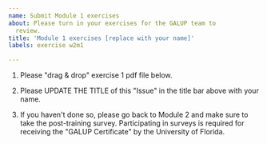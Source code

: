 ```yaml
---
name: Submit Module 1 exercises
about: Please turn in your exercises for the GALUP team to
  review.
title: 'Module 1 exercises [replace with your name]'
labels: exercise w2m1

---
```


1. Please "drag & drop" exercise 1 pdf file below.

2. Please UPDATE THE TITLE of this "Issue" in the title bar above with your name.

3. If you haven't done so, please go back to Module 2 and make sure to take
   the post-training survey. Participating in surveys is required for receiving
   the "GALUP Certificate" by the University of Florida.
